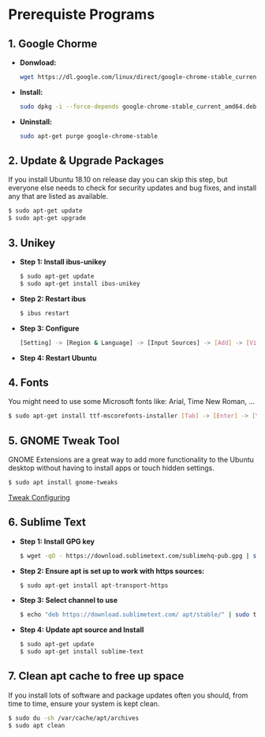 #  Prerequiste Programs

## 1. Google Chorme
<ul>
<li><b>Donwload:</b></li>

```bash
wget https://dl.google.com/linux/direct/google-chrome-stable_current_amd64.deb
```

<li><b>Install:</b></li>
 
```zsh
sudo dpkg -i --force-depends google-chrome-stable_current_amd64.deb
```

<li><b>Uninstall:</b></li>

```zsh
sudo apt-get purge google-chrome-stable
```
</ul>

## 2. Update & Upgrade Packages
If you install Ubuntu 18.10 on release day you can skip this step, but everyone else needs to check for security updates and bug fixes, and install any that are listed as available.

```sh
$ sudo apt-get update
$ sudo apt-get upgrade
```

## 3. Unikey
<ul>
<li><b>Step 1: Install ibus-unikey</b></li>

```sh
$ sudo apt-get update
$ sudo apt-get install ibus-unikey
```
<li><b>Step 2: Restart ibus</b></li>

```sh
$ ibus restart
```

<li><b>Step 3: Configure</b></li>

```sh
[Setting] -> [Region & Language] -> [Input Sources] -> [Add] -> [Vietnamese] -> [Unikey]
```

<li><b>Step 4: Restart Ubuntu</b></li>
</ul>

## 4. Fonts
You might need to use some Microsoft fonts like: Arial, Time New Roman, ...
```sh
$ sudo apt-get install ttf-mscorefonts-installer [Tab] -> [Enter] -> [Yes]
```

## 5. GNOME Tweak Tool
GNOME Extensions are a great way to add more functionality to the Ubuntu desktop without having to install apps or touch hidden settings.

```sh
$ sudo apt install gnome-tweaks
```

[Tweak Configuring](https://itsfoss.com/gnome-tweak-tool/)

## 6. Sublime Text

<ul>
<li><b>Step 1: Install GPG key</b></li>

```sh
$ wget -qO - https://download.sublimetext.com/sublimehq-pub.gpg | sudo apt-key add -
```

<li><b>Step 2: Ensure apt is set up to work with https sources:</b></li>

```sh
$ sudo apt-get install apt-transport-https
```

<li><b>Step 3: Select channel to use</b></li>

```sh
$ echo "deb https://download.sublimetext.com/ apt/stable/" | sudo tee /etc/apt/sources.list.d/sublime-text.list
```

<li><b>Step 4: Update apt source and Install</b></li>

```sh
$ sudo apt-get update
$ sudo apt-get install sublime-text
```
</ul>

## 7. Clean apt cache to free up space
If you install lots of software and package updates often you should, from time to time, ensure your system is kept clean.

```sh
$ sudo du -sh /var/cache/apt/archives
$ sudo apt clean
```
